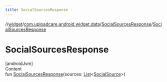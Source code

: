 ```yaml
---
title: SocialSourcesResponse -
---
```

//[widget](../../index.md)/[com.uploadcare.android.widget.data](../index.md)/[SocialSourcesResponse](index.md)/[SocialSourcesResponse](-social-sources-response.md)



# SocialSourcesResponse  
[androidJvm]  
Content  
fun [SocialSourcesResponse](-social-sources-response.md)(sources: [List](https://kotlinlang.org/api/latest/jvm/stdlib/kotlin.collections/-list/index.html)<[SocialSource](../-social-source/index.md)>)  



